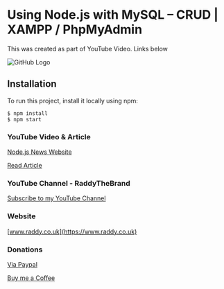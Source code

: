 # Using Node.js with MySQL – CRUD | XAMPP / PhpMyAdmin

This was created as part of YouTube Video. Links below

![GitHub Logo](https://raddy.co.uk/wp-content/uploads/2020/10/Using-Node.js-with-MySQL-CRUD-XAMPP-PhpMyAdmin_compressed.jpg)

## Installation
To run this project, install it locally using npm:

```
$ npm install
$ npm start
```

### YouTube Video & Article

[Node.js News Website](https://youtu.be/EkQc-8uzxIA)

[Read Article](https://raddy.co.uk/blog/build-news-website-with-node-js-express-ejs-wp-rest-api/)

### YouTube Channel - RaddyTheBrand

[Subscribe to my YouTube Channel](https://www.youtube.com/channel/UCvXscyQ0cLzPZeNOeXI45Sw?sub_confirmation=1)

### Website
[www.raddy.co.uk](https://www.raddy.co.uk)

### Donations
[Via Paypal](https://www.paypal.me/RadoslavAngelov)

[Buy me a Coffee](https://www.buymeacoffee.com/RaddyTheBrand)
